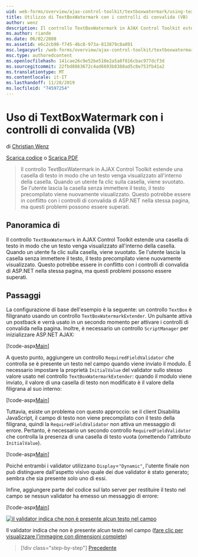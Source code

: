```yaml
---
uid: web-forms/overview/ajax-control-toolkit/textboxwatermark/using-textboxwatermark-with-validation-controls-vb
title: Utilizzo di TextBoxWatermark con i controlli di convalida (VB) | Microsoft Docs
author: wenz
description: Il controllo TextBoxWatermark in AJAX Control Toolkit estende una casella di testo in modo che un testo venga visualizzato all'interno della casella. Quando un utente fa clic sulla casella, i...
ms.author: riande
ms.date: 06/02/2008
ms.assetid: e6c2cb98-f745-4bc8-973a-813879c8a891
msc.legacyurl: /web-forms/overview/ajax-control-toolkit/textboxwatermark/using-textboxwatermark-with-validation-controls-vb
msc.type: authoredcontent
ms.openlocfilehash: 141cae26c9e52be510e2a5a8f816cbac977dcf3d
ms.sourcegitcommit: 22fbd8863672c4ad6693b8388ad5c8e753fb41a2
ms.translationtype: MT
ms.contentlocale: it-IT
ms.lasthandoff: 11/28/2019
ms.locfileid: "74597254"
---
```

# <a name="using-textboxwatermark-with-validation-controls-vb"></a>Uso di TextBoxWatermark con i controlli di convalida (VB)

di [Christian Wenz](https://github.com/wenz)

[Scarica codice](https://download.microsoft.com/download/9/3/f/93f8daea-bebd-4821-833b-95205389c7d0/TextBoxWatermark2.vb.zip) o [Scarica PDF](https://download.microsoft.com/download/b/6/a/b6ae89ee-df69-4c87-9bfb-ad1eb2b23373/textboxwatermark2VB.pdf)

> Il controllo TextBoxWatermark in AJAX Control Toolkit estende una casella di testo in modo che un testo venga visualizzato all'interno della casella. Quando un utente fa clic sulla casella, viene svuotato. Se l'utente lascia la casella senza immettere il testo, il testo precompilato viene nuovamente visualizzato. Questo potrebbe essere in conflitto con i controlli di convalida di ASP.NET nella stessa pagina, ma questi problemi possono essere superati.

## <a name="overview"></a>Panoramica di

Il controllo `TextBoxWatermark` in AJAX Control Toolkit estende una casella di testo in modo che un testo venga visualizzato all'interno della casella. Quando un utente fa clic sulla casella, viene svuotato. Se l'utente lascia la casella senza immettere il testo, il testo precompilato viene nuovamente visualizzato. Questo potrebbe essere in conflitto con i controlli di convalida di ASP.NET nella stessa pagina, ma questi problemi possono essere superati.

## <a name="steps"></a>Passaggi

La configurazione di base dell'esempio è la seguente: un controllo `TextBox` è filigranato usando un controllo `TextBoxWatermarkExtender`. Un pulsante attiva un postback e verrà usato in un secondo momento per attivare i controlli di convalida nella pagina. Inoltre, è necessario un controllo `ScriptManager` per inizializzare ASP.NET AJAX:

[!code-aspx[Main](using-textboxwatermark-with-validation-controls-vb/samples/sample1.aspx)]

A questo punto, aggiungere un controllo `RequiredFieldValidator` che controlla se è presente un testo nel campo quando viene inviato il modulo. È necessario impostare la proprietà `InitialValue` del validator sullo stesso valore usato nel controllo `TextBoxWatermarkExtender`: quando il modulo viene inviato, il valore di una casella di testo non modificato è il valore della filigrana al suo interno:

[!code-aspx[Main](using-textboxwatermark-with-validation-controls-vb/samples/sample2.aspx)]

Tuttavia, esiste un problema con questo approccio: se il client Disabilita JavaScript, il campo di testo non viene precompilato con il testo della filigrana, quindi la `RequiredFieldValidator` non attiva un messaggio di errore. Pertanto, è necessario un secondo controllo `RequiredFieldValidator` che controlla la presenza di una casella di testo vuota (omettendo l'attributo `InitialValue`).

[!code-aspx[Main](using-textboxwatermark-with-validation-controls-vb/samples/sample3.aspx)]

Poiché entrambi i validator utilizzano `Display`=`"Dynamic"`, l'utente finale non può distinguere dall'aspetto visivo quale dei due validator è stato generato; sembra che sia presente solo uno di essi.

Infine, aggiungere parte del codice sul lato server per restituire il testo nel campo se nessun validator ha emesso un messaggio di errore:

[!code-aspx[Main](using-textboxwatermark-with-validation-controls-vb/samples/sample4.aspx)]

[![il validator indica che non è presente alcun testo nel campo](using-textboxwatermark-with-validation-controls-vb/_static/image2.png)](using-textboxwatermark-with-validation-controls-vb/_static/image1.png)

Il validator indica che non è presente alcun testo nel campo ([fare clic per visualizzare l'immagine con dimensioni complete](using-textboxwatermark-with-validation-controls-vb/_static/image3.png))

> [!div class="step-by-step"]
> [Precedente](using-textboxwatermark-in-a-formview-vb.md)
